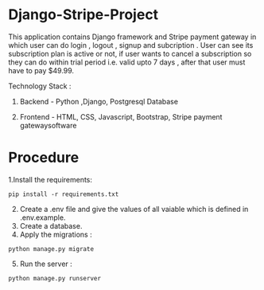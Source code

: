 # Django-Stripe-Project
This application contains Django framework and Stripe payment gateway in which user can do login , logout , signup  and subcription . User can see its subscription plan is active or not, if user wants to cancel a subscription so they can do within trial period i.e. valid upto 7 days , after that user must have to pay $49.99.

Technology Stack :

1. Backend - Python ,Django, Postgresql Database

2. Frontend - HTML, CSS, Javascript, Bootstrap, Stripe payment gatewaysoftware

# Procedure

1.Install the requirements:

`pip install -r requirements.txt`

2. Create a .env file and give the values of all vaiable which is defined in .env.example.
3. Create a database.
4. Apply the migrations :

`python manage.py migrate`

5. Run the server :

`python manage.py runserver`

